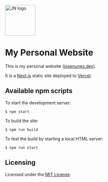 <img src="https://raw.githubusercontent.com/jcmnunes/josenunesxyz/master/favicon.png" alt="JN logo" width="100px" height="100px">

# My Personal Website

This is my personal website ([josenunes.dev](https://www.josenunes.dev/)).

It is a [Next.js](https://nextjs.org/) static site deployed to
[Vercel](https://vercel.com/).

## Available npm scripts

To start the development server:

```
$ npm start
```

To build the site:

```
$ npm run build
```

To test the build by starting a local HTML server:

```
$ npm run start
```

## Licensing

Licensed under the [MIT License](./LICENSE). 
